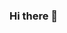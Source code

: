### Hi there 👋

<!--
**CarlosNavarreteEclosion/CarlosNavarreteEclosion** is a ✨ _special_ ✨ repository because its `README.md` (this file) appears on your GitHub profile.
ESte modulo administra los anticipos que se dan a un tramitador.
las funciones osn las siguientes
Genera un comprobante contable de la salida del dinero del banco a un asiento d etramitidaro,
Permite conciliar los diferentes gastos que se van consumiendo 
los datos son 
Placa o cuenta analitica
Producto
Valor 
Tercero
Fecha

Y va generando comprobantes  contables a medida que se van conciliando cada uno de los gastos
